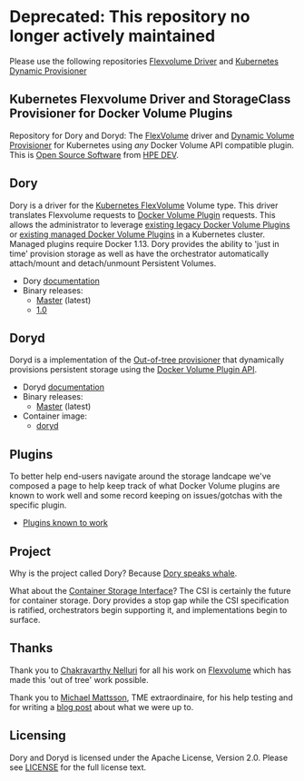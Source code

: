 # Deprecated: This repository no longer actively maintained

Please use the following repositories [Flexvolume Driver](https://github.com/hpe-storage/flexvolume-driver) and [Kubernetes Dynamic Provisioner](https://github.com/hpe-storage/k8s-dynamic-provisioner)

## Kubernetes Flexvolume Driver and StorageClass Provisioner for Docker Volume Plugins

Repository for Dory and Doryd: The [FlexVolume](https://kubernetes.io/docs/concepts/storage/volumes/#out-of-tree-volume-plugins) driver and [Dynamic Volume Provisioner](https://kubernetes.io/docs/concepts/storage/dynamic-provisioning/) for Kubernetes using *any* Docker Volume API compatible plugin. This is [Open Source Software](LICENSE) from [HPE DEV](https://developer.hpe.com).

## Dory

Dory is a driver for the [Kubernetes FlexVolume](https://github.com/kubernetes/community/blob/master/contributors/devel/flexvolume.md) Volume type. This driver translates Flexvolume requests to [Docker Volume Plugin](https://docs.docker.com/engine/extend/plugins_volume/) requests. This allows the administrator to leverage [existing legacy Docker Volume Plugins](https://docs.docker.com/engine/extend/legacy_plugins/) or [existing managed Docker Volume Plugins](https://store.docker.com/search?category=volume&q=&type=plugin) in a Kubernetes cluster. Managed plugins require Docker 1.13. Dory provides the ability to 'just in time' provision storage as well as have the orchestrator automatically attach/mount and detach/unmount Persistent Volumes.

* Dory [documentation](docs/dory/README.md)
* Binary releases:
  * [Master](http://dl.bintray.com/hpe-storage/dory/dory-master) (latest)
  * [1.0](http://dl.bintray.com/hpe-storage/dory/dory-1.0)

## Doryd

Doryd is a implementation of the [Out-of-tree provisioner](https://github.com/kubernetes/community/blob/master/contributors/design-proposals/storage/volume-provisioning.md) that dynamically provisions persistent storage using the [Docker Volume Plugin API](https://docs.docker.com/engine/extend/plugins_volume/).

* Doryd [documentation](docs/doryd/README.md)
* Binary releases:
  * [Master](http://dl.bintray.com/hpe-storage/dory/doryd-master) (latest)
* Container image:
  * [doryd](https://hub.docker.com/r/nimblestorage/doryd/)

## Plugins

To better help end-users navigate around the storage landcape we've composed a page to help keep track of what Docker Volume plugins are known to work well and some record keeping on issues/gotchas with the specific plugin.

* [Plugins known to work](docs/plugins/README.md)

## Project

Why is the project called Dory? Because [Dory speaks whale](https://www.google.com/search?q=Dory+speaks+whale).

What about the [Container Storage Interface](https://github.com/container-storage-interface/)? The CSI is certainly the future for container storage. Dory provides a stop gap while the CSI specification is ratified, orchestrators begin supporting it, and implementations begin to surface.

## Thanks

Thank you to [Chakravarthy Nelluri](https://github.com/chakri-nelluri) for all his work on [Flexvolume](https://github.com/kubernetes/kubernetes/commit/fa76de79e5d1670b8e6add30f0159c833534a298#diff-af00671c74d885ce20891c24516198e8) which has made this 'out of tree' work possible.

Thank you to [Michael Mattsson](https://community.hpe.com/t5/user/viewprofilepage/user-id/1879662), TME extraordinaire, for his help testing and for writing a [blog post](https://community.hpe.com/t5/HPE-Nimble-Storage-Tech-Blog/Tech-Preview-Bringing-Nimble-Storage-to-Kubernetes-and-OpenShift/ba-p/6986748) about what we were up to.

## Licensing

Dory and Doryd is licensed under the Apache License, Version 2.0. Please see [LICENSE](LICENSE) for the full license text.
